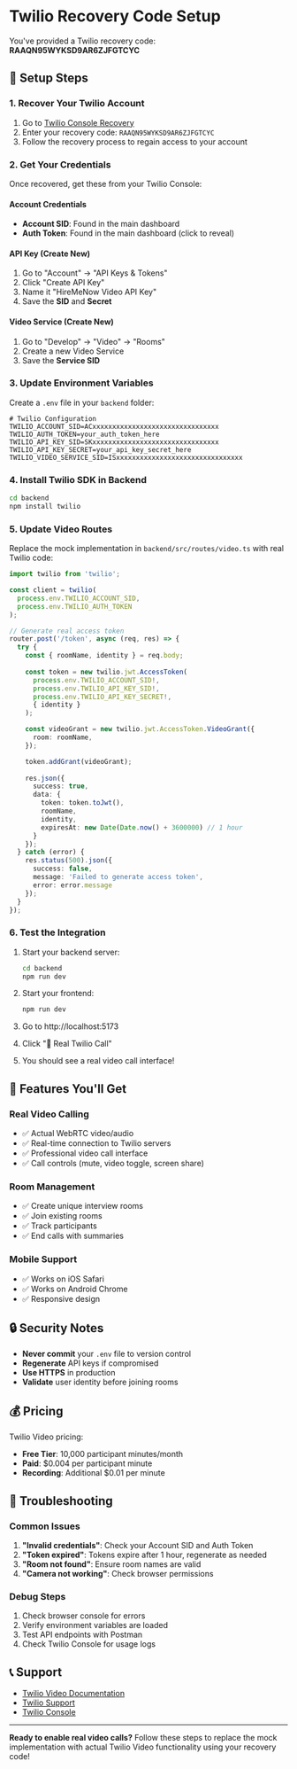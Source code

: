 # Twilio Recovery Code Setup

You've provided a Twilio recovery code: **RAAQN95WYKSD9AR6ZJFGTCYC**

## 🔧 Setup Steps

### 1. Recover Your Twilio Account

1. Go to [Twilio Console Recovery](https://console.twilio.com/recover)
2. Enter your recovery code: `RAAQN95WYKSD9AR6ZJFGTCYC`
3. Follow the recovery process to regain access to your account


### 2. Get Your Credentials

Once recovered, get these from your Twilio Console:

#### Account Credentials
- **Account SID**: Found in the main dashboard
- **Auth Token**: Found in the main dashboard (click to reveal)

#### API Key (Create New)
1. Go to "Account" → "API Keys & Tokens"
2. Click "Create API Key"
3. Name it "HireMeNow Video API Key"
4. Save the **SID** and **Secret**

#### Video Service (Create New)
1. Go to "Develop" → "Video" → "Rooms"
2. Create a new Video Service
3. Save the **Service SID**

### 3. Update Environment Variables

Create a `.env` file in your `backend` folder:

```env
# Twilio Configuration
TWILIO_ACCOUNT_SID=ACxxxxxxxxxxxxxxxxxxxxxxxxxxxxxxxx
TWILIO_AUTH_TOKEN=your_auth_token_here
TWILIO_API_KEY_SID=SKxxxxxxxxxxxxxxxxxxxxxxxxxxxxxxxx
TWILIO_API_KEY_SECRET=your_api_key_secret_here
TWILIO_VIDEO_SERVICE_SID=ISxxxxxxxxxxxxxxxxxxxxxxxxxxxxxxxx
```

### 4. Install Twilio SDK in Backend

```bash
cd backend
npm install twilio
```

### 5. Update Video Routes

Replace the mock implementation in `backend/src/routes/video.ts` with real Twilio code:

```typescript
import twilio from 'twilio';

const client = twilio(
  process.env.TWILIO_ACCOUNT_SID,
  process.env.TWILIO_AUTH_TOKEN
);

// Generate real access token
router.post('/token', async (req, res) => {
  try {
    const { roomName, identity } = req.body;
    
    const token = new twilio.jwt.AccessToken(
      process.env.TWILIO_ACCOUNT_SID!,
      process.env.TWILIO_API_KEY_SID!,
      process.env.TWILIO_API_KEY_SECRET!,
      { identity }
    );

    const videoGrant = new twilio.jwt.AccessToken.VideoGrant({
      room: roomName,
    });

    token.addGrant(videoGrant);
    
    res.json({
      success: true,
      data: {
        token: token.toJwt(),
        roomName,
        identity,
        expiresAt: new Date(Date.now() + 3600000) // 1 hour
      }
    });
  } catch (error) {
    res.status(500).json({
      success: false,
      message: 'Failed to generate access token',
      error: error.message
    });
  }
});
```

### 6. Test the Integration

1. Start your backend server:
   ```bash
   cd backend
   npm run dev
   ```

2. Start your frontend:
   ```bash
   npm run dev
   ```

3. Go to http://localhost:5173
4. Click "🎥 Real Twilio Call"
5. You should see a real video call interface!

## 🚀 Features You'll Get

### Real Video Calling
- ✅ Actual WebRTC video/audio
- ✅ Real-time connection to Twilio servers
- ✅ Professional video call interface
- ✅ Call controls (mute, video toggle, screen share)

### Room Management
- ✅ Create unique interview rooms
- ✅ Join existing rooms
- ✅ Track participants
- ✅ End calls with summaries

### Mobile Support
- ✅ Works on iOS Safari
- ✅ Works on Android Chrome
- ✅ Responsive design

## 🔒 Security Notes

- **Never commit** your `.env` file to version control
- **Regenerate** API keys if compromised
- **Use HTTPS** in production
- **Validate** user identity before joining rooms

## 💰 Pricing

Twilio Video pricing:
- **Free Tier**: 10,000 participant minutes/month
- **Paid**: $0.004 per participant minute
- **Recording**: Additional $0.01 per minute

## 🐛 Troubleshooting

### Common Issues

1. **"Invalid credentials"**: Check your Account SID and Auth Token
2. **"Token expired"**: Tokens expire after 1 hour, regenerate as needed
3. **"Room not found"**: Ensure room names are valid
4. **"Camera not working"**: Check browser permissions

### Debug Steps

1. Check browser console for errors
2. Verify environment variables are loaded
3. Test API endpoints with Postman
4. Check Twilio Console for usage logs

## 📞 Support

- [Twilio Video Documentation](https://www.twilio.com/docs/video)
- [Twilio Support](https://support.twilio.com/)
- [Twilio Console](https://console.twilio.com/)

---

**Ready to enable real video calls?** Follow these steps to replace the mock implementation with actual Twilio Video functionality using your recovery code!
